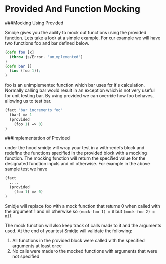 # Provided And Function Mocking

###Mocking Using Provided

Smidje gives you the ability to mock out functions using the provided function. 
Lets take a look at a simple example. For our example we will have two functions foo and bar
defined below.

```clojure
(defn foo [x]
  (throw js/Error. "unimplemented")
)
(defn bar []
  (inc (foo 1));
)
```
foo is an unimplemented function which bar uses for it's calculation. Normally calling bar would result
in an exception which is not very useful for unit testing bar. By using provided we can override how foo behaves, allowing
us to test bar.

```clojure
(fact "bar increments foo"
  (bar) => 1
  (provided 
    (foo 1) => 0)
)
```

###Implementation of Provided

under the hood smidje will wrap your test in a with-redefs block and redefine the functions specified in the provided block
with a mocking function. The mocking function will return the specified value for the designated function inputs and nil otherwise.
For example in the above sample test we have

```clojure
(fact 
  ....
  (provided 
    (foo 1) => 0)
)
```

Smidje will replace foo with a mock function that returns 0 when called with the argument 1 and nil otherwise so
`(mock-foo 1) = 0` but `(mock-foo 2) = nil`

The mock function will also keep track of calls made to it and the arguments used. At the end of your test Smidje will validate
the following:
  1) All functions in the provided block were called with the specified arguments at least once
  2) No calls were made to the mocked functions with arguments that were not specified